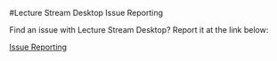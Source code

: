 #Lecture Stream Desktop Issue Reporting

Find an issue with Lecture Stream Desktop? Report it at the link below:

[Issue Reporting](https://github.com/Digital-Dusk/Lecture-Stream-Desktop/issues)
